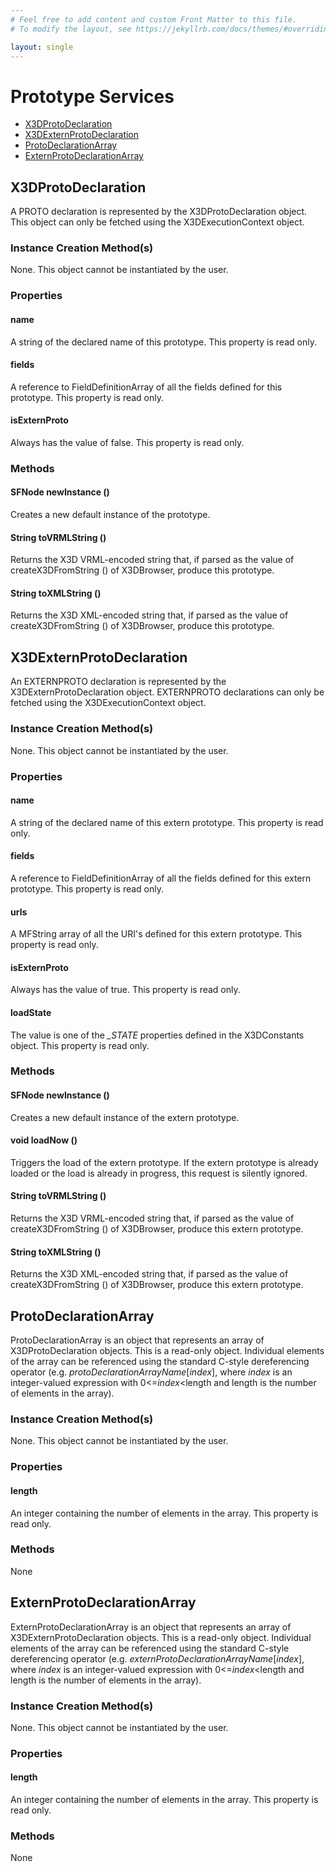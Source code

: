```yaml
---
# Feel free to add content and custom Front Matter to this file.
# To modify the layout, see https://jekyllrb.com/docs/themes/#overriding-theme-defaults

layout: single
---
```

# Prototype Services

* [X3DProtoDeclaration](#x3dprotodeclaration)
* [X3DExternProtoDeclaration](#x3dexternprotodeclaration)
* [ProtoDeclarationArray](#protodeclarationarray)
* [ExternProtoDeclarationArray](#externprotodeclarationarray)

## X3DProtoDeclaration

A PROTO declaration is represented by the X3DProtoDeclaration object. This object can only be fetched using the X3DExecutionContext object.

### Instance Creation Method\(s\)

None. This object cannot be instantiated by the user.

### Properties

#### **name**

A string of the declared name of this prototype. This property is read only.

#### **fields**

A reference to FieldDefinitionArray of all the fields defined for this prototype. This property is read only.

#### **isExternProto**

Always has the value of false. This property is read only.

### Methods

#### SFNode **newInstance** ()

Creates a new default instance of the prototype.

#### String **toVRMLString** ()

Returns the X3D VRML-encoded string that, if parsed as the value of createX3DFromString () of X3DBrowser, produce this prototype.

#### String **toXMLString** ()

Returns the X3D XML-encoded string that, if parsed as the value of createX3DFromString () of X3DBrowser, produce this prototype.

## X3DExternProtoDeclaration

An EXTERNPROTO declaration is represented by the X3DExternProtoDeclaration object. EXTERNPROTO declarations can only be fetched using the X3DExecutionContext object.

### Instance Creation Method\(s\)

None. This object cannot be instantiated by the user.

### Properties

#### **name**

A string of the declared name of this extern prototype. This property is read only.

#### **fields**

A reference to FieldDefinitionArray of all the fields defined for this extern prototype. This property is read only.

#### **urls**

A MFString array of all the URI's defined for this extern prototype. This property is read only.

#### **isExternProto**

Always has the value of true. This property is read only.

#### **loadState**

The value is one of the *\_STATE* properties defined in the X3DConstants object. This property is read only.

### Methods

#### SFNode **newInstance** ()

Creates a new default instance of the extern prototype.

#### void **loadNow** ()

Triggers the load of the extern prototype. If the extern prototype is already loaded or the load is already in progress, this request is silently ignored.

#### String **toVRMLString** ()

Returns the X3D VRML-encoded string that, if parsed as the value of createX3DFromString () of X3DBrowser, produce this extern prototype.

#### String **toXMLString** ()

Returns the X3D XML-encoded string that, if parsed as the value of createX3DFromString () of X3DBrowser, produce this extern prototype.

## ProtoDeclarationArray

ProtoDeclarationArray is an object that represents an array of X3DProtoDeclaration objects. This is a read-only object. Individual elements of the array can be referenced using the standard C-style dereferencing operator (e.g. *protoDeclarationArrayName*\[*index*\], where *index* is an integer-valued expression with 0\<=*index*\<length and length is the number of elements in the array).

### Instance Creation Method\(s\)

None. This object cannot be instantiated by the user.

### Properties

#### **length**

An integer containing the number of elements in the array. This property is read only.

### Methods

None

## ExternProtoDeclarationArray

ExternProtoDeclarationArray is an object that represents an array of X3DExternProtoDeclaration objects. This is a read-only object. Individual elements of the array can be referenced using the standard C-style dereferencing operator (e.g. *externProtoDeclarationArrayName*\[*index*\], where *index* is an integer-valued expression with 0\<=*index*\<length and length is the number of elements in the array).

### Instance Creation Method\(s\)

None. This object cannot be instantiated by the user.

### Properties

#### **length**

An integer containing the number of elements in the array. This property is read only.

### Methods

None
